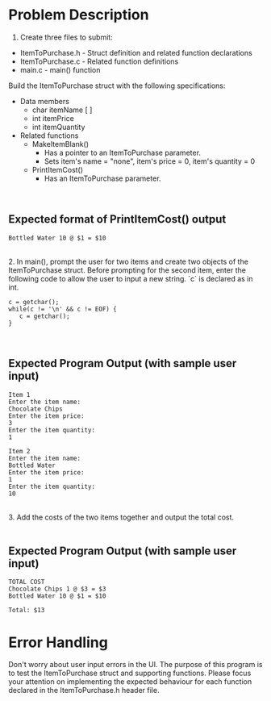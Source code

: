 # Problem Description  
1. Create three files to submit:

- ItemToPurchase.h - Struct definition and related function declarations
- ItemToPurchase.c - Related function definitions
- main.c - main() function

Build the ItemToPurchase struct with the following specifications: 

- Data members 
    - char itemName [ ]
    - int itemPrice
    - int itemQuantity
- Related functions
    - MakeItemBlank() 
        - Has a pointer to an ItemToPurchase parameter. 
        - Sets item's name = "none", item's price = 0, item's quantity = 0
    - PrintItemCost()
        - Has an ItemToPurchase parameter.

<br />

## Expected format of PrintItemCost() output  
```
Bottled Water 10 @ $1 = $10
```

<br />
2. In main(), prompt the user for two items and create two objects of the ItemToPurchase struct.  Before prompting for the second item, enter the following code to allow the user to input a new string. `c` is declared as in int.  

```
c = getchar();
while(c != '\n' && c != EOF) {
   c = getchar();
}
```
<br />

## Expected Program Output (with sample user input)
```
Item 1
Enter the item name:
Chocolate Chips
Enter the item price:
3
Enter the item quantity:
1

Item 2
Enter the item name:
Bottled Water
Enter the item price:
1
Enter the item quantity:
10
```
<br />
3. Add the costs of the two items together and output the total cost. 
<br /><br />

## Expected Program Output (with sample user input)
```
TOTAL COST
Chocolate Chips 1 @ $3 = $3
Bottled Water 10 @ $1 = $10

Total: $13
```

# Error Handling
Don't worry about user input errors in the UI. The purpose of this program is to test the ItemToPurchase struct and supporting functions.  Please focus your attention on implementing the expected behaviour for each function declared in the ItemToPurchase.h header file.

